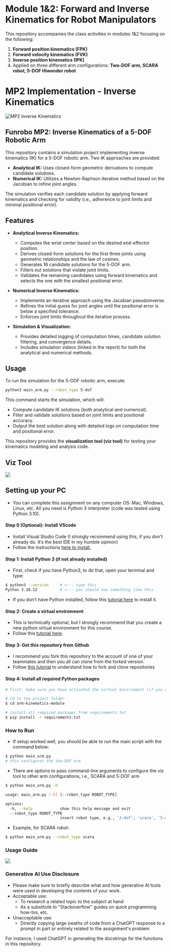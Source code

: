 # Module 1&2: Forward and Inverse Kinematics for Robot Manipulators

This repository accompanies the class activities in modules 1&2 focusing on the following:
1. **Forward position kinematics (FPK)**
2. **Forward velocity kinematics (FVK)**
3. **Inverse position kinematics (IPK)**
4. Applied on three different arm configurations: **Two-DOF arm, SCARA robot, 5-DOF Hiwonder robot**


# MP2 Implementation - Inverse Kinematics

![MP2 Inverse Kinematics](/MP2.gif)

## Funrobo MP2: Inverse Kinematics of a 5-DOF Robotic Arm

This repository contains a simulation project implementing inverse kinematics (IK) for a 5-DOF robotic arm. Two IK approaches are provided:

- **Analytical IK:** Uses closed-form geometric derivations to compute candidate solutions.
- **Numerical IK:** Utilizes a Newton-Raphson iterative method based on the Jacobian to refine joint angles.

The simulation verifies each candidate solution by applying forward kinematics and checking for validity (i.e., adherence to joint limits and minimal positional error).

## Features

- **Analytical Inverse Kinematics:**  
  - Computes the wrist center based on the desired end-effector position.
  - Derives closed-form solutions for the first three joints using geometric relationships and the law of cosines.
  - Generates 16 candidate solutions for the 5-DOF arm.
  - Filters out solutions that violate joint limits.
  - Validates the remaining candidates using forward kinematics and selects the one with the smallest positional error.

- **Numerical Inverse Kinematics:**  
  - Implements an iterative approach using the Jacobian pseudoinverse.
  - Refines the initial guess for joint angles until the positional error is below a specified tolerance.
  - Enforces joint limits throughout the iterative process.

- **Simulation & Visualization:**  
  - Provides detailed logging of computation times, candidate solution filtering, and convergence details.
  - Includes simulation videos (linked in the report) for both the analytical and numerical methods.


## Usage

To run the simulation for the 5-DOF robotic arm, execute:
```bash
python3 main_arm.py --robot_type 5-dof
```

This command starts the simulation, which will:
- Compute candidate IK solutions (both analytical and numerical).
- Filter and validate solutions based on joint limits and positional accuracy.
- Output the best solution along with detailed logs on computation time and positional error.

This repository provides the **visualization tool (viz tool)** for testing your kinematics modeling and analysis code.

## Viz Tool

<img src = "media/FPK.png">

## Setting up your PC

- You can complete this assignment on any computer OS: Mac, Windows, Linux, etc. All you need is Python 3 interpreter (code was tested using Python 3.10).

#### Step 0 (Optional): Install VScode
- Install Visual Studio Code (I strongly recommend using this, if you don’t already do. It’s the best IDE in my humble opinion)
- Follow the instructions [here to install.](https://code.visualstudio.com/download)



#### Step 1: Install Python 3 (if not already installed)
- First, check if you have Python3, to do that, open your terminal and type:
```bash
$ python3 --version     # <--- type this
Python 3.10.12          # <--- you should see something like this
```
- If you don’t have Python installed, follow this [tutorial here](https://realpython.com/installing-python/) to install it.


#### Step 2: Create a virtual environment
- This is technically optional, but I strongly recommend that you create a new python virtual environment for this course.
- Follow this [tutorial here](https://docs.python.org/3/tutorial/venv.html).


#### Step 3: Get this repository from Github
- I recommend you fork this repository to the account of one of your teammates and then you all can clone from the forked version.
- Follow [this tutorial](https://ftc-docs.firstinspires.org/en/latest/programming_resources/tutorial_specific/android_studio/fork_and_clone_github_repository/Fork-and-Clone-From-GitHub.html) to understand how to fork and clone repositories


#### Step 4: Install all required Python packages
```bash
# first: make sure you have activated the virtual environment (if you used one). See step 2 tutorial

# cd to the project folder
$ cd arm-kinematics-module

# install all required packages from requirements.txt
$ pip install -r requirements.txt
```


### How to Run

- If setup worked well, you should be able to run the main script with the command below:
``` bash
$ python main_arm.py 
# this configures the two-DOF arm
```

- There are options to pass command-line arguments to configure the viz tool to other arm configurations, i.e., SCARA and 5-DOF arm

``` bash
$ python main_arm.py -h

usage: main_arm.py [-h] [--robot_type ROBOT_TYPE] 

options:
  -h, --help            show this help message and exit
  --robot_type ROBOT_TYPE
                        insert robot type, e.g., '2-dof', 'scara', '5-dof'
```
- Example, for SCARA robot:
```bash
$ python main_arm.py --robot_type scara
```

### Usage Guide

<img src = "media/arm-kinematics-viz-tool.png">


### Generative AI Use Disclosure
- Please make sure to briefly describe what and how generative AI tools were used in developing the contents of your work.
- Acceptable use:
    - To research a related topic to the subject at hand
    - As a substitute to "Stackoverflow" guides on quick programming how-tos, etc.
- Unacceptable use:
    - Directly copying large swaths of code from a ChatGPT response to a prompt in part or entirely related to the assignment's problem

For instance, I used ChatGPT in generating the docstrings for the functions in this repository.

